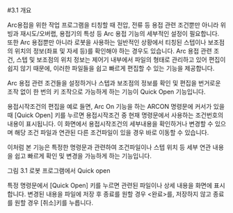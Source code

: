 ﻿#3.1 개요

Arc용접을 위한 작업 프로그램을 티칭할 때 전압, 전류 등 용접 관련 조건뿐만 아니라 위빙과 재시도/오버랩, 용접기의 특성 등 Arc 용접 기능의 세부적인 설정이 필요합니다. 또한 Arc 용접뿐만 아니라 로봇을 사용하는 일반적인 상황에서 티칭된 스텝이나 보조점의 위치의 정보(좌표 및 자세 등)를 확인해야 하는 경우도 있습니다. Arc 용접 관련 조건, 스텝 및 보조점의 위치 정보는 제어기 내부에서 파일의 형태로 관리하고 있어 편집이 쉽지 않기 때문에, 이러한 파일들을 쉽고 빠르게 편집할 수 있는 기능을 제공합니다.

Arc 용접 관련 조건들을 설정하거나 스텝과 보조점의 정보를 확인 및 편집을 번거로운 조작 없이 한 번의 키 조작으로 가능하게 하는 기능이 Quick Open 기능입니다.

용접시작조건의 편집을 예로 들면, Arc On 기능을 하는 ARCON 명령문에 커서가 있을 때 [Quick Open] 키를 누르면 용접시작조건 중 현재 명령문에서 사용하는 조건번호의 내용이 표시됩니다. 이 화면에서 용접시작조건의 세부내용을 확인하거나 변경할 수 있으며 해당 조건 파일과 연관된 다른 조건파일이 있을 경우 바로 이동할 수 있습니다.

이처럼 본 기능은 특정한 명령문과 관련하여 조건파일이나 스텝 위치 등 세부 연관 내용을 쉽고 빠르게 확인 및 변경을 가능하게 하는 기능입니다.

 

그림 3.1 로봇 프로그램에서 Quick open

특정 명령문에서 [Quick Open] 키를 누르면 관련된 파일이나 상세 내용을 화면에 표시합니다. 변경된 내용을 파일에 저장 후 종료를 원할 경우 <완료>를, 저장하지 않고 종료를 원할 경우 [취소]키를 누릅니다.
 
